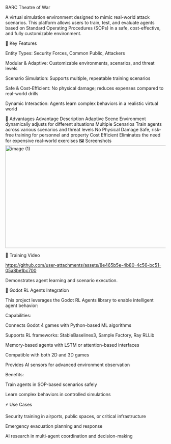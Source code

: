 BARC Theatre of War

A virtual simulation environment designed to mimic real-world attack scenarios. This platform allows users to train, test, and evaluate agents based on Standard Operating Procedures (SOPs) in a safe, cost-effective, and fully customizable environment.

🌟 Key Features

Entity Types: Security Forces, Common Public, Attackers

Modular & Adaptive: Customizable environments, scenarios, and threat levels

Scenario Simulation: Supports multiple, repeatable training scenarios

Safe & Cost-Efficient: No physical damage; reduces expenses compared to real-world drills

Dynamic Interaction: Agents learn complex behaviors in a realistic virtual world

🎯 Advantages
Advantage	Description
Adaptive Scene	Environment dynamically adjusts for different situations
Multiple Scenarios	Train agents across various scenarios and threat levels
No Physical Damage	Safe, risk-free training for personnel and property
Cost Efficient	Eliminates the need for expensive real-world exercises
🖼 Screenshots
<img width="574" height="323" alt="image (1)" src="https://github.com/user-attachments/assets/680b6a1a-f3df-4378-bbf1-c02e43044bbe" />

🎥 Training Video



https://github.com/user-attachments/assets/8e465b5e-4b80-4c56-bc51-05a8be1bc700


Demonstrates agent learning and scenario execution.

🤖 Godot RL Agents Integration

This project leverages the Godot RL Agents
 library to enable intelligent agent behavior:

Capabilities:

Connects Godot 4 games with Python-based ML algorithms

Supports RL frameworks: StableBaselines3, Sample Factory, Ray RLLib

Memory-based agents with LSTM or attention-based interfaces

Compatible with both 2D and 3D games

Provides AI sensors for advanced environment observation

Benefits:

Train agents in SOP-based scenarios safely

Learn complex behaviors in controlled simulations



⚡ Use Cases

Security training in airports, public spaces, or critical infrastructure

Emergency evacuation planning and response

AI research in multi-agent coordination and decision-making
